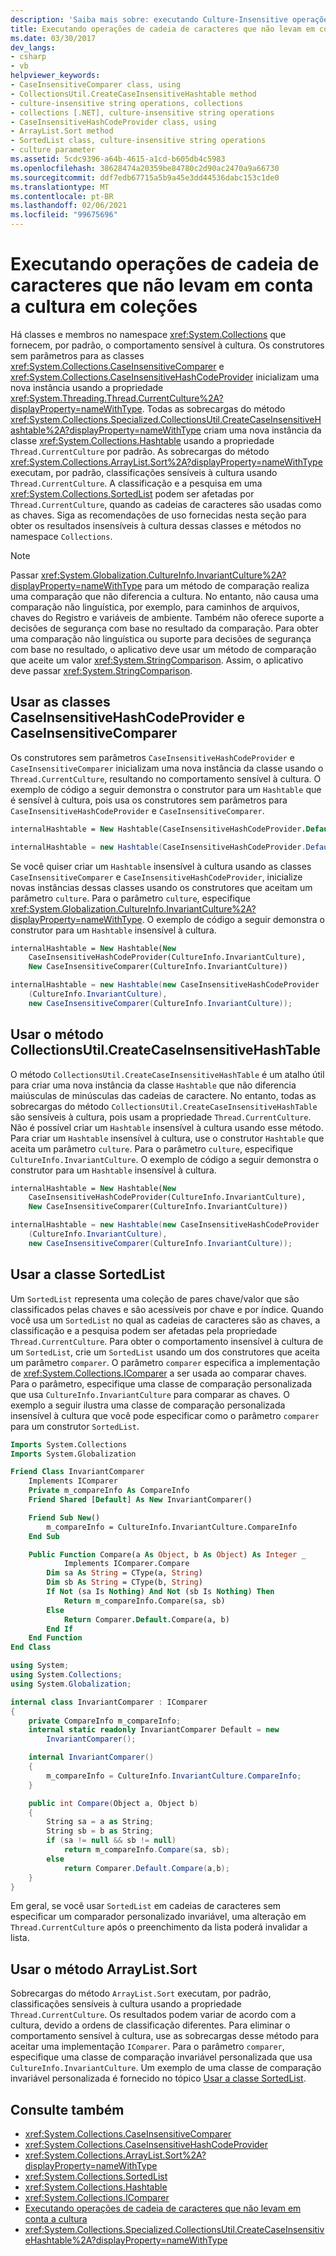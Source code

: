 ```yaml
---
description: 'Saiba mais sobre: executando Culture-Insensitive operações de cadeia de caracteres em coleções'
title: Executando operações de cadeia de caracteres que não levam em conta a cultura em coleções
ms.date: 03/30/2017
dev_langs:
- csharp
- vb
helpviewer_keywords:
- CaseInsensitiveComparer class, using
- CollectionsUtil.CreateCaseInsensitiveHashtable method
- culture-insensitive string operations, collections
- collections [.NET], culture-insensitive string operations
- CaseInsensitiveHashCodeProvider class, using
- ArrayList.Sort method
- SortedList class, culture-insensitive string operations
- culture parameter
ms.assetid: 5cdc9396-a64b-4615-a1cd-b605db4c5983
ms.openlocfilehash: 38628474a20359be84780c2d90ac2470a9a66730
ms.sourcegitcommit: ddf7edb67715a5b9a45e3dd44536dabc153c1de0
ms.translationtype: MT
ms.contentlocale: pt-BR
ms.lasthandoff: 02/06/2021
ms.locfileid: "99675696"
---
```

# <a name="performing-culture-insensitive-string-operations-in-collections"></a>Executando operações de cadeia de caracteres que não levam em conta a cultura em coleções

Há classes e membros no namespace <xref:System.Collections> que fornecem, por padrão, o comportamento sensível à cultura. Os construtores sem parâmetros para as classes <xref:System.Collections.CaseInsensitiveComparer> e <xref:System.Collections.CaseInsensitiveHashCodeProvider> inicializam uma nova instância usando a propriedade <xref:System.Threading.Thread.CurrentCulture%2A?displayProperty=nameWithType>. Todas as sobrecargas do método <xref:System.Collections.Specialized.CollectionsUtil.CreateCaseInsensitiveHashtable%2A?displayProperty=nameWithType> criam uma nova instância da classe <xref:System.Collections.Hashtable> usando a propriedade `Thread.CurrentCulture` por padrão. As sobrecargas do método <xref:System.Collections.ArrayList.Sort%2A?displayProperty=nameWithType> executam, por padrão, classificações sensíveis à cultura usando `Thread.CurrentCulture`. A classificação e a pesquisa em uma <xref:System.Collections.SortedList> podem ser afetadas por `Thread.CurrentCulture`, quando as cadeias de caracteres são usadas como as chaves. Siga as recomendações de uso fornecidas nesta seção para obter os resultados insensíveis à cultura dessas classes e métodos no namespace `Collections`.

> [!NOTE]
> Passar <xref:System.Globalization.CultureInfo.InvariantCulture%2A?displayProperty=nameWithType> para um método de comparação realiza uma comparação que não diferencia a cultura. No entanto, não causa uma comparação não linguística, por exemplo, para caminhos de arquivos, chaves do Registro e variáveis de ambiente. Também não oferece suporte a decisões de segurança com base no resultado da comparação. Para obter uma comparação não linguística ou suporte para decisões de segurança com base no resultado, o aplicativo deve usar um método de comparação que aceite um valor <xref:System.StringComparison>. Assim, o aplicativo deve passar <xref:System.StringComparison>.

## <a name="using-the-caseinsensitivecomparer-and-caseinsensitivehashcodeprovider-classes"></a>Usar as classes CaseInsensitiveHashCodeProvider e CaseInsensitiveComparer

Os construtores sem parâmetros `CaseInsensitiveHashCodeProvider` e `CaseInsensitiveComparer` inicializam uma nova instância da classe usando o `Thread.CurrentCulture`, resultando no comportamento sensível à cultura. O exemplo de código a seguir demonstra o construtor para um `Hashtable` que é sensível à cultura, pois usa os construtores sem parâmetros para `CaseInsensitiveHashCodeProvider` e `CaseInsensitiveComparer`.

```vb
internalHashtable = New Hashtable(CaseInsensitiveHashCodeProvider.Default, CaseInsensitiveComparer.Default)
```

```csharp
internalHashtable = new Hashtable(CaseInsensitiveHashCodeProvider.Default, CaseInsensitiveComparer.Default);
```

Se você quiser criar um `Hashtable` insensível à cultura usando as classes `CaseInsensitiveComparer` e `CaseInsensitiveHashCodeProvider`, inicialize novas instâncias dessas classes usando os construtores que aceitam um parâmetro `culture`. Para o parâmetro `culture`, especifique <xref:System.Globalization.CultureInfo.InvariantCulture%2A?displayProperty=nameWithType>. O exemplo de código a seguir demonstra o construtor para um `Hashtable` insensível à cultura.

```vb
internalHashtable = New Hashtable(New
    CaseInsensitiveHashCodeProvider(CultureInfo.InvariantCulture),
    New CaseInsensitiveComparer(CultureInfo.InvariantCulture))
```

```csharp
internalHashtable = new Hashtable(new CaseInsensitiveHashCodeProvider
    (CultureInfo.InvariantCulture),
    new CaseInsensitiveComparer(CultureInfo.InvariantCulture));
```

## <a name="using-the-collectionsutilcreatecaseinsensitivehashtable-method"></a>Usar o método CollectionsUtil.CreateCaseInsensitiveHashTable

O método `CollectionsUtil.CreateCaseInsensitiveHashTable` é um atalho útil para criar uma nova instância da classe `Hashtable` que não diferencia maiúsculas de minúsculas das cadeias de caractere. No entanto, todas as sobrecargas do método `CollectionsUtil.CreateCaseInsensitiveHashTable` são sensíveis à cultura, pois usam a propriedade `Thread.CurrentCulture`. Não é possível criar um `Hashtable` insensível à cultura usando esse método. Para criar um `Hashtable` insensível à cultura, use o construtor `Hashtable` que aceita um parâmetro `culture`. Para o parâmetro `culture`, especifique `CultureInfo.InvariantCulture`. O exemplo de código a seguir demonstra o construtor para um `Hashtable` insensível à cultura.

```vb
internalHashtable = New Hashtable(New
    CaseInsensitiveHashCodeProvider(CultureInfo.InvariantCulture),
    New CaseInsensitiveComparer(CultureInfo.InvariantCulture))
```

```csharp
internalHashtable = new Hashtable(new CaseInsensitiveHashCodeProvider
    (CultureInfo.InvariantCulture),
    new CaseInsensitiveComparer(CultureInfo.InvariantCulture));
```

<a name="cpconperformingculture-insensitivestringoperationsincollectionsanchor1"></a>

## <a name="using-the-sortedlist-class"></a>Usar a classe SortedList

Um `SortedList` representa uma coleção de pares chave/valor que são classificados pelas chaves e são acessíveis por chave e por índice. Quando você usa um `SortedList` no qual as cadeias de caracteres são as chaves, a classificação e a pesquisa podem ser afetadas pela propriedade `Thread.CurrentCulture`. Para obter o comportamento insensível à cultura de um `SortedList`, crie um `SortedList` usando um dos construtores que aceita um parâmetro `comparer`. O parâmetro `comparer` especifica a implementação de <xref:System.Collections.IComparer> a ser usada ao comparar chaves. Para o parâmetro, especifique uma classe de comparação personalizada que usa `CultureInfo.InvariantCulture` para comparar as chaves. O exemplo a seguir ilustra uma classe de comparação personalizada insensível à cultura que você pode especificar como o parâmetro `comparer` para um construtor `SortedList`.

```vb
Imports System.Collections
Imports System.Globalization

Friend Class InvariantComparer
    Implements IComparer
    Private m_compareInfo As CompareInfo
    Friend Shared [Default] As New InvariantComparer()

    Friend Sub New()
        m_compareInfo = CultureInfo.InvariantCulture.CompareInfo
    End Sub

    Public Function Compare(a As Object, b As Object) As Integer _
            Implements IComparer.Compare
        Dim sa As String = CType(a, String)
        Dim sb As String = CType(b, String)
        If Not (sa Is Nothing) And Not (sb Is Nothing) Then
            Return m_compareInfo.Compare(sa, sb)
        Else
            Return Comparer.Default.Compare(a, b)
        End If
    End Function
End Class
```

```csharp
using System;
using System.Collections;
using System.Globalization;

internal class InvariantComparer : IComparer
{
    private CompareInfo m_compareInfo;
    internal static readonly InvariantComparer Default = new
        InvariantComparer();

    internal InvariantComparer()
    {
        m_compareInfo = CultureInfo.InvariantCulture.CompareInfo;
    }

    public int Compare(Object a, Object b)
    {
        String sa = a as String;
        String sb = b as String;
        if (sa != null && sb != null)
            return m_compareInfo.Compare(sa, sb);
        else
            return Comparer.Default.Compare(a,b);
    }
}
```

Em geral, se você usar `SortedList` em cadeias de caracteres sem especificar um comparador personalizado invariável, uma alteração em `Thread.CurrentCulture` após o preenchimento da lista poderá invalidar a lista.

## <a name="using-the-arraylistsort-method"></a>Usar o método ArrayList.Sort

Sobrecargas do método `ArrayList.Sort` executam, por padrão, classificações sensíveis à cultura usando a propriedade `Thread.CurrentCulture`. Os resultados podem variar de acordo com a cultura, devido a ordens de classificação diferentes. Para eliminar o comportamento sensível à cultura, use as sobrecargas desse método para aceitar uma implementação `IComparer`. Para o parâmetro `comparer`, especifique uma classe de comparação invariável personalizada que usa `CultureInfo.InvariantCulture`. Um exemplo de uma classe de comparação invariável personalizada é fornecido no tópico [Usar a classe SortedList](#cpconperformingculture-insensitivestringoperationsincollectionsanchor1).

## <a name="see-also"></a>Consulte também

- <xref:System.Collections.CaseInsensitiveComparer>
- <xref:System.Collections.CaseInsensitiveHashCodeProvider>
- <xref:System.Collections.ArrayList.Sort%2A?displayProperty=nameWithType>
- <xref:System.Collections.SortedList>
- <xref:System.Collections.Hashtable>
- <xref:System.Collections.IComparer>
- [Executando operações de cadeia de caracteres que não levam em conta a cultura](performing-culture-insensitive-string-operations.md)
- <xref:System.Collections.Specialized.CollectionsUtil.CreateCaseInsensitiveHashtable%2A?displayProperty=nameWithType>
